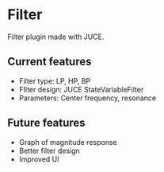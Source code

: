 Filter
======

Filter plugin made with JUCE.

## Current features
- Filter type: LP, HP, BP
- FIlter design: JUCE StateVariableFilter
- Parameters: Center frequency, resonance

## Future features
- Graph of magnitude response
- Better filter design
- Improved UI
